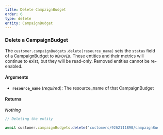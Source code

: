 ```yaml
---
title: Delete CampaignBudget
order: 6
type: delete
entity: CampaignBudget
---
```


### Delete a CampaignBudget

The `customer.campaignBudgets.delete(resource_name)` sets the `status` field of a CampaignBudget to `REMOVED`. Those entities and their metrics will continue to exist, but they will be read-only. Removed entities cannot be re-enabled.

#### Arguments

- **`resource_name`** (_required_): The resource_name of that CampaignBudget

#### Returns

_Nothing_

```javascript
// Deleting the entity

await customer.campaignBudgets.delete('customers/9262111890/campaignBudgets/1624493702')
```
